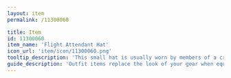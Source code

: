 ```yaml
---
layout: item
permalink: /11300060

title: Item
id: 11300060
item_name: 'Flight Attendant Hat'
icon_url: 'item/icon/11300060.png'
tooltip_description: 'This small hat is usually worn by members of a crew.'
guide_description: 'Outfit items replace the look of your gear when equipped.'
---
```

